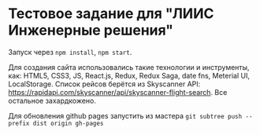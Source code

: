 # Тестовое задание для "ЛИИС Инженерные решения"
Запуск через `npm install`, `npm start`.

Для создания сайта использовались такие технологии и инструменты, как: HTML5, CSS3, JS, React.js, Redux, Redux Saga, date fns, Meterial UI, LocalStorage.
Список рейсов берётся из Skyscanner API: https://rapidapi.com/skyscanner/api/skyscanner-flight-search. Все остальное захардкожено.

Для обновления github pages запустить из мастера `git subtree push --prefix dist origin gh-pages`
